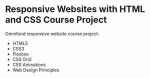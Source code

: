 # Responsive Websites with HTML and CSS Course Project

Omnifood responsive website course project:

- HTML5
- CSS3
- Flexbox
- CSS Grid
- CSS Animations
- Web Design Principles
